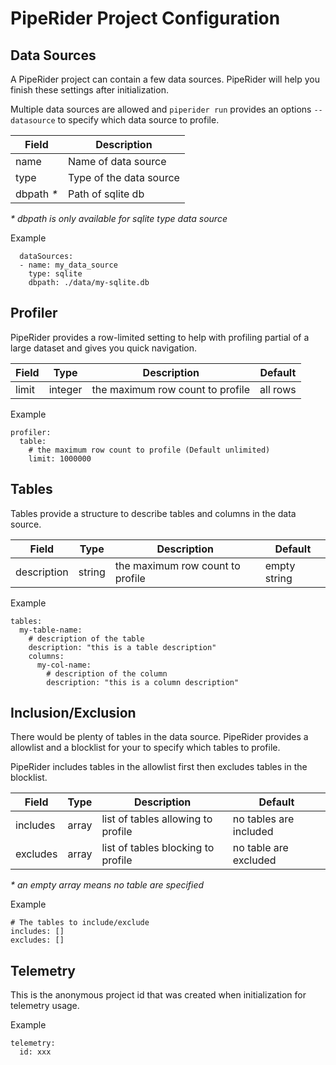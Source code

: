 # PipeRider Project Configuration


## Data Sources
A PipeRider project can contain a few data sources. PipeRider will help you finish these settings after initialization.

Multiple data sources are allowed and `piperider run` provides an options `--datasource` to specify which data source to profile.

| Field | Description |
| --- | --- |
| name | Name of data source |
| type | Type of the data source |
| dbpath *\** | Path of sqlite db |

*\* dbpath is only available for sqlite type data source*

Example
```
  dataSources:
  - name: my_data_source
    type: sqlite
    dbpath: ./data/my-sqlite.db
```

## Profiler
PipeRider provides a row-limited setting to help with profiling partial of a large dataset and gives you quick navigation.

| Field | Type | Description | Default |
| --- | --- | --- | --- |
| limit | integer | the maximum row count to profile | all rows |

Example
```
profiler:
  table:
    # the maximum row count to profile (Default unlimited)
    limit: 1000000
```

## Tables
Tables provide a structure to describe tables and columns in the data source.

| Field | Type | Description | Default |
| --- | --- | --- | --- |
| description | string | the maximum row count to profile | empty string |

Example
```
tables:
  my-table-name:
    # description of the table
    description: "this is a table description"
    columns:
      my-col-name:
        # description of the column
        description: "this is a column description"
```

## Inclusion/Exclusion
There would be plenty of tables in the data source. PipeRider provides a allowlist and a blocklist for your to specify which tables to profile.

PipeRider includes tables in the allowlist first then excludes tables in the blocklist.

| Field | Type | Description | Default |
| --- | --- | --- | --- |
| includes | array | list of tables allowing to profile | no tables are included |
| excludes | array | list of tables blocking to profile | no table are excluded |

*\* an empty array means no table are specified*

Example
```
# The tables to include/exclude
includes: []
excludes: []
```

## Telemetry
This is the anonymous project id that was created when initialization for telemetry usage.

Example
```
telemetry:
  id: xxx
```